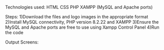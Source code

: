Technologies used:
HTML
CSS
PHP
XAMPP (MySQL and Apache ports)


Steps:
1)Download the files and logo images in the appropriate format
2)Install MySQL connectivity, PHP version 8.2.22 and XAMPP
3)Ensure the MySQL and Apache ports are free to use using Xampp Control Panel
4)Run the code 

Output Screens:
